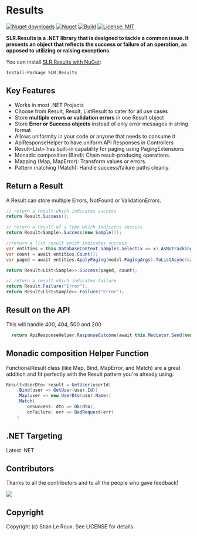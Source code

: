 # Results

[![Nuget downloads](https://img.shields.io/nuget/v/slr.results.svg)](https://www.nuget.org/packages/SLR.Results/) [![Nuget](https://img.shields.io/nuget/dt/slr.results)](https://www.nuget.org/packages/SLR.Results/) [![Build](https://github.com/stianleroux/Results/actions/workflows/dotnet.yml/badge.svg)](https://github.com/stianleroux/Results/actions/workflows/dotnet.yml) [![License: MIT](https://img.shields.io/badge/License-MIT-yellow.svg)](https://github.com/stianleroux/Results/blob/master/LICENSE)

**SLR.Results is a .NET library that is designed to tackle a common issue. It presents an object that reflects the success or failure of an operation, as opposed to utilizing or raising exceptions.**

You can install [SLR.Results with NuGet](https://www.nuget.org/packages/SLR.Results/):

```
Install-Package SLR.Results
```

## Key Features

-   Works in most .NET Projects
-   Choose from Result, Result<T>, ListResult<T> to cater for all use cases
-   Store **multiple errors or validation errors** in one Result object
-   Store **Error or Success objects** instead of only error messages in string format
-   Allows uniformity in your code or anyone that needs to consume it
-   ApiResponseHelper to have uniform API Responses in Controllers
-   Result<List<T>> has built-in capability for paging using PagingExtensions
-   Monadic composition (Bind): Chain result-producing operations.
-   Mapping (Map, MapError): Transform values or errors.
-   Pattern matching (Match): Handle success/failure paths cleanly.

## Return a Result

A Result can store multiple Errors, NotFound or ValidationErrors.

```csharp
// return a result which indicates success
return Result.Success();

// return a result of a type which indicates success
return Result<Sample>.Success(new Sample());

//return a list result which indicates success
var entities = this.DatabaseContext.Samples.Select(x => x).AsNoTracking()
var count = await entities.Count();
var paged = await entities.ApplyPaging(model.PagingArgs).ToListAsync(cancellationToken);

return Result<List<Sample>>.Success(paged, count);

// return a result which indicates failure
return Result.Failure("Error");
return Result<List<Sample>>.Failure("Error");
```

## Result on the API

This will handle 400, 404, 500 and 200

```csharp
  return ApiResponseHelper.ResponseOutcome(await this.Mediator.Send(new ExampleQuery(), cancellationToken), this)
```

## Monadic composition Helper Function

FunctionalResult class (like Map, Bind, MapError, and Match) are a great addition and fit perfectly with the Result<T> pattern you're already using.

```cs
Result<UserDto> result = GetUser(userId)
    .Bind(user => GetUser(user.Id))
    .Map(user => new UserDto(user.Name))
    .Match(
        onSuccess: dto => Ok(dto),
        onFailure: err => BadRequest(err)
    )
```

## .NET Targeting

Latest .NET

## Contributors

Thanks to all the contributors and to all the people who gave feedback!

<a href="https://github.com/stianleroux/results/graphs/contributors">
  <img src="https://contrib.rocks/image?repo=stianleroux/results" />
</a>

## Copyright

Copyright (c) Stian Le Roux. See LICENSE for details.
